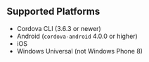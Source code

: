 ## Supported Platforms

- Cordova CLI (3.6.3 or newer)
- Android (`cordova-android` 4.0.0 or higher)
- iOS
- Windows Universal (not Windows Phone 8)